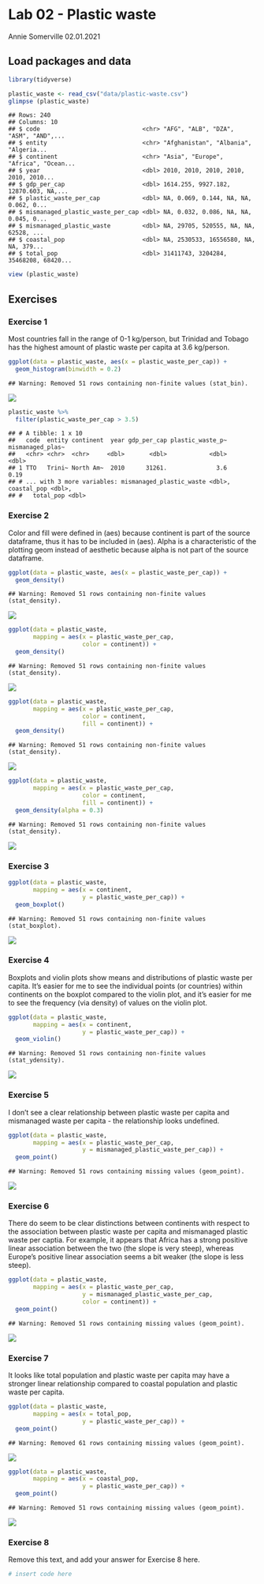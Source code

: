 Lab 02 - Plastic waste
================
Annie Somerville
02.01.2021

## Load packages and data

``` r
library(tidyverse) 
```

``` r
plastic_waste <- read_csv("data/plastic-waste.csv")
glimpse (plastic_waste)
```

    ## Rows: 240
    ## Columns: 10
    ## $ code                             <chr> "AFG", "ALB", "DZA", "ASM", "AND",...
    ## $ entity                           <chr> "Afghanistan", "Albania", "Algeria...
    ## $ continent                        <chr> "Asia", "Europe", "Africa", "Ocean...
    ## $ year                             <dbl> 2010, 2010, 2010, 2010, 2010, 2010...
    ## $ gdp_per_cap                      <dbl> 1614.255, 9927.182, 12870.603, NA,...
    ## $ plastic_waste_per_cap            <dbl> NA, 0.069, 0.144, NA, NA, 0.062, 0...
    ## $ mismanaged_plastic_waste_per_cap <dbl> NA, 0.032, 0.086, NA, NA, 0.045, 0...
    ## $ mismanaged_plastic_waste         <dbl> NA, 29705, 520555, NA, NA, 62528, ...
    ## $ coastal_pop                      <dbl> NA, 2530533, 16556580, NA, NA, 379...
    ## $ total_pop                        <dbl> 31411743, 3204284, 35468208, 68420...

``` r
view (plastic_waste)
```

## Exercises

### Exercise 1

Most countries fall in the range of 0-1 kg/person, but Trinidad and
Tobago has the highest amount of plastic waste per capita at 3.6
kg/person.

``` r
ggplot(data = plastic_waste, aes(x = plastic_waste_per_cap)) +
  geom_histogram(binwidth = 0.2)
```

    ## Warning: Removed 51 rows containing non-finite values (stat_bin).

![](lab-02_files/figure-gfm/plastic-waste-continent-1.png)<!-- -->

``` r
plastic_waste %>%
  filter(plastic_waste_per_cap > 3.5)
```

    ## # A tibble: 1 x 10
    ##   code  entity continent  year gdp_per_cap plastic_waste_p~ mismanaged_plas~
    ##   <chr> <chr>  <chr>     <dbl>       <dbl>            <dbl>            <dbl>
    ## 1 TTO   Trini~ North Am~  2010      31261.              3.6             0.19
    ## # ... with 3 more variables: mismanaged_plastic_waste <dbl>, coastal_pop <dbl>,
    ## #   total_pop <dbl>

### Exercise 2

Color and fill were defined in (aes) because continent is part of the
source dataframe, thus it has to be included in (aes). Alpha is a
characteristic of the plotting geom instead of aesthetic because alpha
is not part of the source dataframe.

``` r
ggplot(data = plastic_waste, aes(x = plastic_waste_per_cap)) +
  geom_density()
```

    ## Warning: Removed 51 rows containing non-finite values (stat_density).

![](lab-02_files/figure-gfm/plastic-waste-density-1.png)<!-- -->

``` r
ggplot(data = plastic_waste, 
       mapping = aes(x = plastic_waste_per_cap, 
                     color = continent)) +
  geom_density()
```

    ## Warning: Removed 51 rows containing non-finite values (stat_density).

![](lab-02_files/figure-gfm/plastic-waste-density-2.png)<!-- -->

``` r
ggplot(data = plastic_waste, 
       mapping = aes(x = plastic_waste_per_cap, 
                     color = continent, 
                     fill = continent)) +
  geom_density()
```

    ## Warning: Removed 51 rows containing non-finite values (stat_density).

![](lab-02_files/figure-gfm/plastic-waste-density-3.png)<!-- -->

``` r
ggplot(data = plastic_waste, 
       mapping = aes(x = plastic_waste_per_cap, 
                     color = continent, 
                     fill = continent)) +
  geom_density(alpha = 0.3)
```

    ## Warning: Removed 51 rows containing non-finite values (stat_density).

![](lab-02_files/figure-gfm/plastic-waste-density-4.png)<!-- -->

### Exercise 3

``` r
ggplot(data = plastic_waste, 
       mapping = aes(x = continent, 
                     y = plastic_waste_per_cap)) +
  geom_boxplot()
```

    ## Warning: Removed 51 rows containing non-finite values (stat_boxplot).

![](lab-02_files/figure-gfm/plastic-waste-boxplot-1.png)<!-- -->

### Exercise 4

Boxplots and violin plots show means and distributions of plastic waste
per capita. It’s easier for me to see the individual points (or
countries) within continents on the boxplot compared to the violin plot,
and it’s easier for me to see the frequency (via density) of values on
the violin plot.

``` r
ggplot(data = plastic_waste, 
       mapping = aes(x = continent, 
                     y = plastic_waste_per_cap)) +
  geom_violin()
```

    ## Warning: Removed 51 rows containing non-finite values (stat_ydensity).

![](lab-02_files/figure-gfm/plastic-waste-violin-1.png)<!-- -->

### Exercise 5

I don’t see a clear relationship between plastic waste per capita and
mismanaged waste per capita - the relationship looks undefined.

``` r
ggplot(data = plastic_waste, 
       mapping = aes(x = plastic_waste_per_cap, 
                     y = mismanaged_plastic_waste_per_cap)) +
  geom_point()
```

    ## Warning: Removed 51 rows containing missing values (geom_point).

![](lab-02_files/figure-gfm/plastic-waste-mismanaged-1.png)<!-- -->

### Exercise 6

There do seem to be clear distinctions between continents with respect
to the association between plastic waste per capita and mismanaged
plastic waste per captia. For example, it appears that Africa has a
strong positive linear association between the two (the slope is very
steep), whereas Europe’s positive linear association seems a bit weaker
(the slope is less steep).

``` r
ggplot(data = plastic_waste, 
       mapping = aes(x = plastic_waste_per_cap, 
                     y = mismanaged_plastic_waste_per_cap,
                     color = continent)) +
  geom_point()
```

    ## Warning: Removed 51 rows containing missing values (geom_point).

![](lab-02_files/figure-gfm/plastic-waste-mismanaged-continent-1.png)<!-- -->

### Exercise 7

It looks like total population and plastic waste per capita may have a
stronger linear relationship compared to coastal population and plastic
waste per capita.

``` r
ggplot(data = plastic_waste, 
       mapping = aes(x = total_pop, 
                     y = plastic_waste_per_cap)) +
  geom_point()
```

    ## Warning: Removed 61 rows containing missing values (geom_point).

![](lab-02_files/figure-gfm/plastic-waste-population-total-1.png)<!-- -->

``` r
ggplot(data = plastic_waste, 
       mapping = aes(x = coastal_pop, 
                     y = plastic_waste_per_cap)) +
  geom_point()
```

    ## Warning: Removed 51 rows containing missing values (geom_point).

![](lab-02_files/figure-gfm/plastic-waste-population-coastal-1.png)<!-- -->

### Exercise 8

Remove this text, and add your answer for Exercise 8 here.

``` r
# insert code here
```
